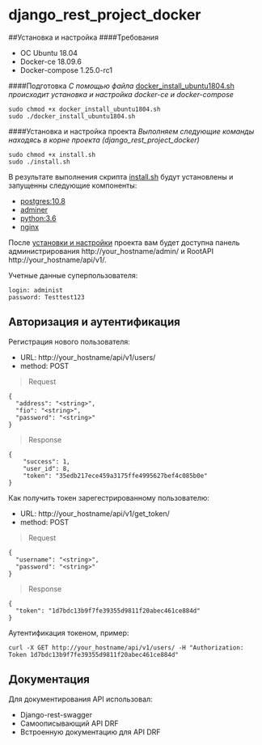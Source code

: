 # django_rest_project_docker

##Установка и настройка
####Требования
+ OC Ubuntu 18.04
+ Docker-ce 18.09.6
+ Docker-compose 1.25.0-rc1

####Подготовка
*C помощью файла* [docker_install_ubuntu1804.sh](https://github.com/mikibouns/django_rest_project_docker/blob/master/docker_install_ubuntu1804.sh) *происходит установка и настройка docker-ce и docker-compose*
```buildoutcfg
sudo chmod +x docker_install_ubuntu1804.sh
sudo ./docker_install_ubuntu1804.sh
```
####Установка и настройка проекта
*Выполняем следующие команды находясь в корне проекта (django_rest_project_docker)*
```buildoutcfg
sudo chmod +x install.sh
sudo ./install.sh
```
В результате выполнения скрипта [install.sh](https://github.com/mikibouns/django_rest_project_docker/blob/master/install.sh) будут установлены и запущенны следующие компоненты:
+ [postgres:10.8](https://hub.docker.com/_/postgres)
+ [adminer](https://hub.docker.com/_/adminer/)
+ [python:3.6](https://hub.docker.com/_/python)
+ [nginx](https://hub.docker.com/_/nginx/)


После [установки и настройки](#Установка-и-настройка) проекта вам будет доступна панель администрирования http://your_hostname/admin/ и RootAPI http://your_hostname/api/v1/.

Учетные данные суперпользователя: 
```
login: administ
password: Testtest123
```

## Авторизация и аутентификация

Регистрация нового пользователя:

+ URL: http://your_hostname/api/v1/users/
+ method: POST
>Request
```buildoutcfg
{
  "address": "<string>",
  "fio": "<string>",
  "password": "<string>"
}
```
>Response
```
{
    "success": 1,
    "user_id": 8,
    "token": "35edb217ece459a3175ffe4995627bef4c085b0e"
}
```

Как получить токен зарегестрированному пользователю:
+ URL: http://your_hostname/api/v1/get_token/
+ method: POST
>Request
```buildoutcfg
{
  "username": "<string>",
  "password": "<string>"
}
```
>Response
```buildoutcfg
{
  "token": "1d7bdc13b9f7fe39355d9811f20abec461ce884d"
}
```
Аутентификация токеном, пример:
```
curl -X GET http://your_hostname/api/v1/users/ -H "Authorization: Token 1d7bdc13b9f7fe39355d9811f20abec461ce884d"
```

## Документация

Для документирования API использовал:
+ Django-rest-swagger 
+ Самоописывающий API DRF
+ Встроенную документацию для API DRF
